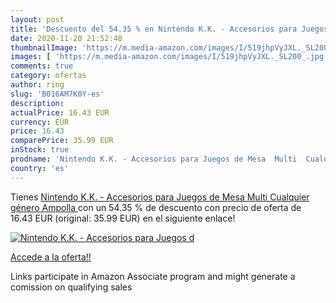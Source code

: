 ```yaml
---
layout: post
title: 'Descuento del 54.35 % en Nintendo K.K. - Accesorios para Juegos d'
date: 2020-11-20 21:52:48
thumbnailImage: 'https://m.media-amazon.com/images/I/519jhpVyJXL._SL200_.jpg'
images: [ 'https://m.media-amazon.com/images/I/519jhpVyJXL._SL200_.jpg' ]
comments: true
category: ofertas
author: ring
slug: 'B016AM7K0Y-es'
description:
actualPrice: 16.43 EUR
currency: EUR
price: 16.43
comparePrice: 35.99 EUR
inStock: true
prodname: 'Nintendo K.K. - Accesorios para Juegos de Mesa  Multi  Cualquier género  Ampolla '
country: 'es'
---
```


Tienes [Nintendo K.K. - Accesorios para Juegos de Mesa  Multi  Cualquier género  Ampolla ](https://www.amazon.es/dp/B016AM7K0Y/?tag=tolees-21) con un 54.35 % de descuento con precio de oferta de 16.43 EUR (original: 35.99 EUR) en el siguiente enlace!

[![Nintendo K.K. - Accesorios para Juegos d](https://m.media-amazon.com/images/I/519jhpVyJXL._SL200_.jpg)](https://www.amazon.es/dp/B016AM7K0Y/?tag=tolees-21)

[Accede a la oferta!!](https://www.amazon.es/dp/B016AM7K0Y/?tag=tolees-21)

Links participate in Amazon Associate program and might generate a comission on qualifying sales


